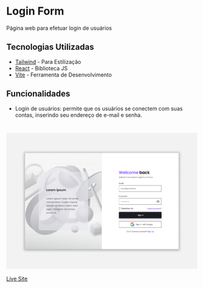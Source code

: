 # Login Form

Página web para efetuar login de usuários

## Tecnologias Utilizadas

- [Tailwind](https://tailwindcss.com) - Para Estilização
- [React](https://reactjs.org/) - Biblioteca JS
- [Vite](https://vitejs.dev) - Ferramenta de Desenvolvimento

## Funcionalidades

- Login de usuários: permite que os usuários se conectem com suas contas, inserindo seu endereço de e-mail e senha.

#

![preview.img](./public/preview.png)

[Live Site](https://gilded-torrone-828a5d.netlify.app/)
